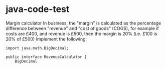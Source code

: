# java-code-test

Margin calculator
In business, the &quot;margin&quot; is calculated as the percentage difference between
&quot;revenue&quot; and &quot;cost of goods&quot; (COGS), for example if costs are £400, and revenue
is £500, then the margin is 20% (i.e. £100 is 20% of £500)
Implement the following:

```
import java.math.BigDecimal;

public interface RevenueCalculator { 
    BigDecimal 
